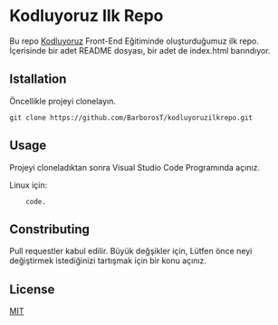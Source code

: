 

# Kodluyoruz Ilk Repo

Bu repo [Kodluyoruz](https://www.google.com) Front-End Eğitiminde oluşturduğumuz ilk repo. İçerisinde bir adet README dosyası, bir adet de index.html barındıyor.

## Istallation  

Öncellikle projeyi clonelayın.

```git clone https://github.com/BarborosT/kodluyoruzilkrepo.git ```

## Usage

Projeyi cloneladıktan sonra Visual Studio Code Programında açınız.

Linux için:

``` cd kodluyoruzilkrepo
    code.
```

## Constributing

Pull requestler kabul edilir. Büyük değşikler için, Lütfen önce neyi değiştirmek istediğinizi tartışmak için bir konu açınız.

## License

[MIT](https://www.google.com)

